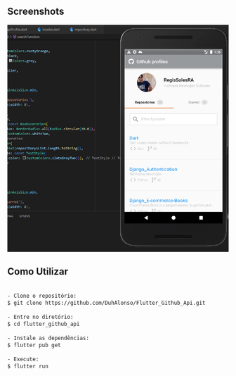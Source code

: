<h2>Screenshots</h2>


<img src="assets/Home.png" >


<h2>Como Utilizar</h2>
<p>

```

- Clone o repositório:
$ git clone https://github.com/DuhAlonso/Flutter_Github_Api.git

- Entre no diretório:
$ cd flutter_github_api

- Instale as dependências:
$ flutter pub get

- Execute:
$ flutter run
